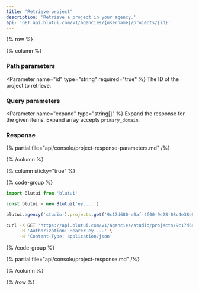 ```yaml
---
title: 'Retrieve project'
description: 'Retrieve a project in your agency.'
api: 'GET api.blutui.com/v1/agencies/{username}/projects/{id}'
---
```


{% row %}

{% column %}
### Path parameters

<Parameter name="id" type="string" required="true" %}
The ID of the project to retrieve.
</Parameter>

### Query parameters

<Parameter name="expand" type="string[]" %}
Expand the response for the given items. Expand array accepts `primary_domain`.
</Parameter>

### Response

{% partial file="api/console/project-response-parameters.md" /%}

{% /column %}

{% column sticky="true" %}

{% code-group %}

```ts {% process=false filename="Node.js" %}
import Blutui from 'blutui'

const blutui = new Blutui('ey....')

blutui.agency('studio').projects.get('9c17d680-e0af-4f00-9e28-08c4e38e89e0')
```

```bash {% process=false filename="cURL" %}
curl -X GET 'https://api.blutui.com/v1/agencies/studio/projects/9c17d680-e0af-4f00-9e28-08c4e38e89e0' \
     -H 'Authorization: Bearer ey....' \
     -H 'Content-Type: application/json'
```

{% /code-group %}

{% partial file="api/console/project-response.md" /%}

{% /column %}

{% /row %}
